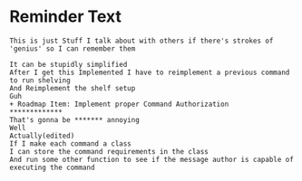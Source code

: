 # Reminder Text
``` This is just Stuff I talk about with others if there's strokes of 'genius' so I can remember them ```

```Where the commands is initialized earlier
It can be stupidly simplified
After I get this Implemented I have to reimplement a previous command to run shelving
And Reimplement the shelf setup
Guh
+ Roadmap Item: Implement proper Command Authorization
*************
That's gonna be ******* annoying
Well
Actually(edited)
If I make each command a class
I can store the command requirements in the class
And run some other function to see if the message author is capable of executing the command
